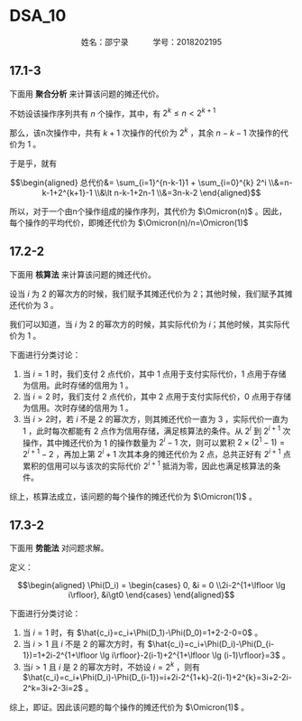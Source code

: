 # DSA_10

<center>姓名：邵宁录&nbsp&nbsp&nbsp&nbsp&nbsp&nbsp&nbsp&nbsp&nbsp&nbsp&nbsp学号：2018202195</center>

## 17.1-3

下面用 **聚合分析** 来计算该问题的摊还代价。

不妨设该操作序列共有 $n$ 个操作，其中，有 $2^k\le n \lt 2^{k+1}$

那么，该n次操作中，共有 $k+1$ 次操作的代价为 $2^k$ ，其余 $n-k-1$ 次操作的代价为 $1$ 。

于是乎，就有 

$$\begin{aligned}
总代价&= \sum_{i=1}^{n-k-1}1 + \sum_{i=0}^{k} 2^i
\\&=n-k-1+2^{k+1}-1
\\&\lt n-k-1+2n-1
\\&=3n-k-2
\end{aligned}$$

所以，对于一个由n个操作组成的操作序列，其代价为 $\Omicron(n)$ 。因此，每个操作的平均代价，即摊还代价为 $\Omicron(n)/n=\Omicron(1)$

## 17.2-2

下面用 **核算法** 来计算该问题的摊还代价。

设当 $i$ 为 $2$ 的幂次方的时候，我们赋予其摊还代价为 $2$；其他时候，我们赋予其摊还代价为 $3$ 。

我们可以知道，当 $i$ 为 $2$ 的幂次方的时候，其实际代价为 $i$；其他时候，其实际代价为 $1$ 。

下面进行分类讨论：
1. 当 $i=1$ 时，我们支付 $2$ 点代价，其中 $1$ 点用于支付实际代价，$1$ 点用于存储为信用。此时存储的信用为 $1$ 。
2. 当 $i=2$ 时，我们支付 $2$ 点代价，其中 $2$ 点用于支付实际代价，$0$ 点用于存储为信用。次时存储的信用为 $1$ 。
3. 当 $i\gt 2$时，若 $i$ 不是 $2$ 的幂次方，则其摊还代价一直为 $3$ ，实际代价一直为 $1$ ，此时每次都能有 $2$ 点作为信用存储，满足核算法的条件。从 $2^i$ 到 $2^{i+1}$ 次操作，其中摊还代价为 $1$ 的操作数量为 $2^{i}-1$ 次，则可以累积 $2\times (2^{1}-1)=2^{i+1}-2$ ，再加上第 $2^i+1$ 次其本身的摊还代价为 $2$ 点，总共正好有 $2^{i+1}$ 点累积的信用可以与该次的实际代价 $2^{i+1}$ 抵消为零，因此也满足核算法的条件。

综上，核算法成立，该问题的每个操作的摊还代价为 $\Omicron(1)$ 。

## 17.3-2

下面用 **势能法** 对问题求解。

定义：

$$\begin{aligned}
    \Phi(D_i) = \begin{cases}
        0, &i = 0
        \\2i-2^{1+\lfloor \lg i\rfloor}, &i\gt0
    \end{cases}
\end{aligned}$$

下面进行分类讨论：
1. 当 $i=1$ 时，有 $\hat{c_i}=c_i+\Phi(D_1)-\Phi(D_0)=1+2-2-0=0$ 。
2. 当 $i>1$ 且 $i$ 不是 $2$ 的幂次方时，有 $\hat{c_i}=c_i+\Phi(D_i)-\Phi(D_{i-1})=1+2i-2^{1+\lfloor \lg i\rfloor}-2(i-1)+2^{1+\lfloor \lg (i-1)\rfloor}=3$ 。
3. 当$i>1$ 且 $i$ 是 $2$ 的幂次方时，不妨设 $i=2^k$ ，则有 $\hat{c_i}=c_i+\Phi(D_i)-\Phi(D_{i-1})=i+2i-2^{1+k}-2(i-1)+2^{k}=3i+2-2i-2^k=3i+2-3i=2$ 。

综上，即证。因此该问题的每个操作的摊还代价为 $\Omicron(1)$ 。
